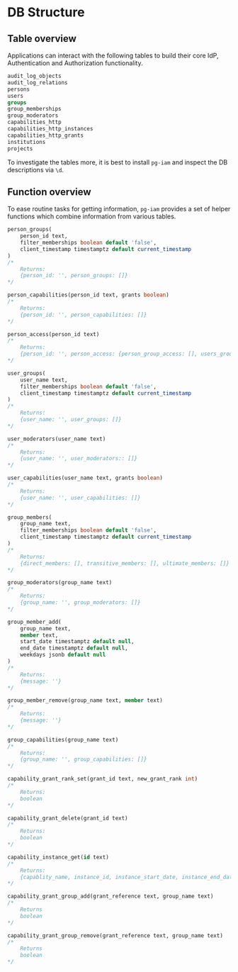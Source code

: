 
# DB Structure

## Table overview

Applications can interact with the following tables to build their core IdP, Authentication and Authorization functionality.

```sql
audit_log_objects
audit_log_relations
persons
users
groups
group_memberships
group_moderators
capabilities_http
capabilities_http_instances
capabilities_http_grants
institutions
projects
```

To investigate the tables more, it is best to install `pg-iam` and inspect the DB descriptions via `\d`.

## Function overview

To ease routine tasks for getting information, `pg-iam` provides a set of helper functions which combine information from various tables.

```sql
person_groups(
    person_id text,
    filter_memberships boolean default 'false',
    client_timestamp timestamptz default current_timestamp
)
/*
    Returns:
    {person_id: '', person_groups: []}
*/

person_capabilities(person_id text, grants boolean)
/*
    Returns:
    {person_id: '', person_capabilities: []}
*/

person_access(person_id text)
/*
    Returns:
    {person_id: '', person_access: {person_group_access: [], users_groups_access: []}}
*/

user_groups(
    user_name text,
    filter_memberships boolean default 'false',
    client_timestamp timestamptz default current_timestamp
)
/*
    Returns:
    {user_name: '', user_groups: []}
*/

user_moderators(user_name text)
/*
    Returns:
    {user_name: '', user_moderators:: []}
*/

user_capabilities(user_name text, grants boolean)
/*
    Returns:
    {user_name: '', user_capabilities: []}
*/

group_members(
    group_name text,
    filter_memberships boolean default 'false',
    client_timestamp timestamptz default current_timestamp
)
/*
    Returns:
    {direct_members: [], transitive_members: [], ultimate_members: []}
*/

group_moderators(group_name text)
/*
    Returns:
    {group_name: '', group_moderators: []}
*/

group_member_add(
    group_name text,
    member text,
    start_date timestamptz default null,
    end_date timestamptz default null,
    weekdays jsonb default null
)
/*
    Returns:
    {message: ''}
*/

group_member_remove(group_name text, member text)
/*
    Returns:
    {message: ''}
*/

group_capabilities(group_name text)
/*
    Returns:
    {group_name: '', group_capabilities: []}
*/

capability_grant_rank_set(grant_id text, new_grant_rank int)
/*
    Returns:
    boolean
*/

capability_grant_delete(grant_id text)
/*
    Returns:
    boolean
*/

capability_instance_get(id text)
/*
    Returns:
    {capablity_name, instance_id, instance_start_date, instance_end_date, instance_usages_remaining, instance_metadata}
*/

capability_grant_group_add(grant_reference text, group_name text)
/*
    Returns
    boolean
*/

capability_grant_group_remove(grant_reference text, group_name text)
/*
    Returns
    boolean
*/
```
